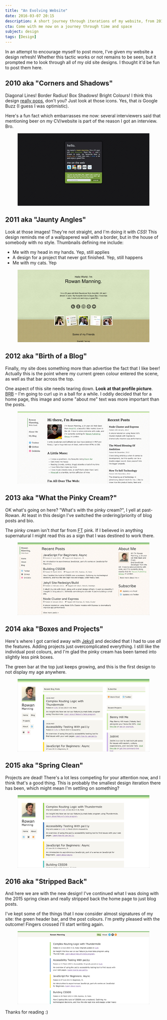 ```yaml
---
title: "An Evolving Website"
date: 2016-03-07 20:15
description: A short journey through iterations of my website, from 2010–2016, and all of the odd decisions I've made along the way.
cta: Come with me now on a journey through time and space
subject: design
tags: [Design]
---
```



In an attempt to encourage myself to post more, I've given my website a design refresh! Whether this tactic works or not remains to be seen, but it prompted me to look through all of my old site designs. I thought it'd be fun to post them here.


2010 aka "Corners and Shadows"
------------------------------

Diagonal Lines! Border Radius! Box Shadows! Bright Colours! I think this design [really pops][pops], don't you? Just look at those icons. Yes, that _is_ Google Buzz (I guess I was optimistic).

Here's a fun fact which embarrasses me now: several interviewers said that mentioning beer on my CV/website is part of the reason I got an interview. Bro.

<figure class="media">
    <a href="/media/images/posts/an-evolving-website/2010.jpg">
        <img class="media__image" src="/media/images/posts/an-evolving-website/2010.jpg" alt="2010 Design"/>
    </a>
</figure>


2011 aka "Jaunty Angles"
------------------------

Look at those images! They're not straight, and I'm doing it with _CSS_! This design reminds me of a wallpapered wall with a border, but in the house of somebody with no style. Thumbnails defining me include:

  - Me with my head in my hands. Yep, still applies
  - A design for a project that never got finished. Yep, still happens
  - Me with my cats. Yep

<figure class="media">
    <a href="/media/images/posts/an-evolving-website/2011.jpg">
        <img class="media__image" src="/media/images/posts/an-evolving-website/2011.jpg" alt="2011 Design"/>
    </a>
</figure>


2012 aka "Birth of a Blog"
--------------------------

Finally, my site does something more than advertise the fact that I like beer! Actually this is the point where my current green colour entered the scene, as well as that bar across the top.

One aspect of this site needs tearing down. **Look at that profile picture**. <abbr title="Be right back">BRB</abbr> – I'm going to curl up in a ball for a while. I oddly decided that for a home page, this image and some "about me" text was more important than the posts.

<figure class="media">
    <a href="/media/images/posts/an-evolving-website/2012.jpg">
        <img class="media__image" src="/media/images/posts/an-evolving-website/2012.jpg" alt="2012 Design"/>
    </a>
</figure>


2013 aka "What the Pinky Cream?"
--------------------------------

OK what's going on here? "What's with the pinky cream?", I yell at past-Rowan. At least in this design I've switched the ordering/priority of blog posts and bio.

The pinky cream isn't _that_ far from <abbr title="Financial Times">FT</abbr> pink. If I believed in anything supernatural I might read this as a sign that I was destined to work there.

<figure class="media">
    <a href="/media/images/posts/an-evolving-website/2013.jpg">
        <img class="media__image" src="/media/images/posts/an-evolving-website/2013.jpg" alt="2013 Design"/>
    </a>
</figure>


2014 aka "Boxes and Projects"
-----------------------------

Here's where I got carried away with [Jekyll][jekyll] and decided that I had to use _all_ the features. Adding projects just overcomplicated everything. I still like the individual post colours, and I'm glad the pinky cream has been tamed into slightly less pink boxes.

The green bar at the top just keeps growing, and this is the first design to not display my age anywhere.

<figure class="media">
    <a href="/media/images/posts/an-evolving-website/2014.jpg">
        <img class="media__image" src="/media/images/posts/an-evolving-website/2014.jpg" alt="2014 Design"/>
    </a>
</figure>


2015 aka "Spring Clean"
-----------------------

Projects are dead! There's a lot less competing for your attention now, and I think that's a good thing. This is probably the smallest design iteration there has been, which might mean I'm settling on something?

<figure class="media">
    <a href="/media/images/posts/an-evolving-website/2015.jpg">
        <img class="media__image" src="/media/images/posts/an-evolving-website/2015.jpg" alt="2015 Design"/>
    </a>
</figure>


2016 aka "Stripped Back"
------------------------

And here we are with the new design! I've continued what I was doing with the 2015 spring clean and really stripped back the home page to just blog posts.

I've kept some of the things that I now consider almost signatures of my site: the green header bar, and the post colours. I'm pretty pleased with the outcome! Fingers crossed I'll start writing again.

<figure class="media">
    <a href="/media/images/posts/an-evolving-website/2016.jpg">
        <img class="media__image" src="/media/images/posts/an-evolving-website/2016.jpg" alt="2016 Design"/>
    </a>
</figure>

Thanks for reading :)



[jekyll]: https://jekyllrb.com/
[pops]: http://theoatmeal.com/comics/design_hell
